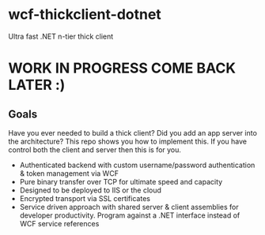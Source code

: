 # wcf-thickclient-dotnet
Ultra fast .NET n-tier thick client

# WORK IN PROGRESS COME BACK LATER :)

## Goals
Have you ever needed to build a thick client? Did you add an app server into the architecture? This repo shows you how to implement this. If you have control both the client and server then this is for you.

- Authenticated backend with custom username/password authentication & token management via WCF
- Pure binary transfer over TCP for ultimate speed and capacity
- Designed to be deployed to IIS or the cloud
- Encrypted transport via SSL certificates
- Service driven approach with shared server & client assemblies for developer productivity. Program against a .NET interface instead of WCF service references
